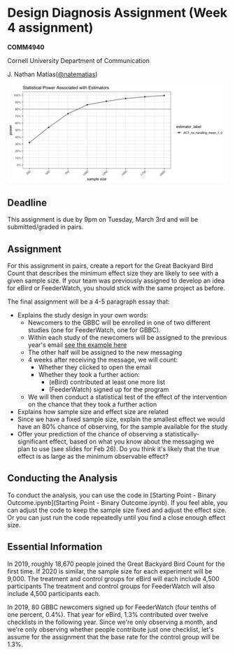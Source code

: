 # Design Diagnosis Assignment (Week 4 assignment)
**COMM4940**

Cornell University Department of Communication

J. Nathan Matias([@natematias](https://twitter.com/natematias))

![power curve](power-curve.png)

## Deadline
This assignment is due by 9pm on Tuesday, March 3rd and will be submitted/graded in pairs.

## Assignment
For this assignment in pairs, create a report for the Great Backyard Bird Count that describes the minimum effect size they are likely to see with a given sample size. If your team was previously assigned to develop an idea for eBird or FeederWatch, you should stick with the same project as before.

The final assignment will be a 4-5 paragraph essay that:
* Explains the study design in your own words:
  * Newcomers to the GBBC will be enrolled in one of two different studies (one for FeederWatch, one for GBBC). 
  * Within each study of the newcomers will be assigned to the previous year's email [see the example here](https://github.com/natematias/design-governance-experiments/blob/master/assignments/2-email-pitch/GBBC-example-email-2019.png)
  * The other half will be assigned to the new messaging
  * 4 weeks after receiving the message, we will count:
    * Whether they clicked to open the email
    * Whether they took a further action:
      * (eBird) contributed at least one more list
      * (FeederWatch) signed up for the program
  * We will then conduct a statistical test of the effect of the intervention on the chance that they took a further action
* Explains how sample size and effect size are related
* Since we have a fixed sample size, explain the smallest effect we would have an 80% chance of observing, for the sample available for the study
* Offer your prediction of the chance of observing a statistically-significant effect, based on what you know about the messaging we plan to use (see slides for Feb 26). Do you think it's likely that the true effect is as large as the minimum observable effect?

## Conducting the Analysis
To conduct the analysis, you can use the code in [Starting Point - Binary Outcome.ipynb](Starting Point - Binary Outcome.ipynb). If you feel able, you can adjust the code to keep the sample size fixed and adjust the effect size. Or you can just run the code repeatedly until you find a close enough effect size.

## Essential Information
In 2019, roughly 18,670 people joined the Great Backyard Bird Count for the first time. If 2020 is similar, the sample size for each experiment will be 9,000. The treatment and control groups for eBird will each include 4,500 participants The treatment and control groups for FeederWatch will also include 4,500 participants each.

In 2019, 80 GBBC newcomers signed up for FeederWatch (four tenths of one percent, 0.4%). That year for eBird, 1.3% contributed over twelve checklists in the following year. Since we're only observing a month, and we're only observing whether people contribute just one checklist, let's assume for the assignment that the base rate for the control group will be 1.3%.
